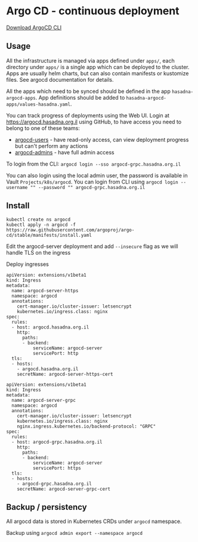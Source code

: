 # Argo CD - continuous deployment

[Download ArgoCD CLI](https://argo-cd.readthedocs.io/en/stable/getting_started/#2-download-argo-cd-cli)

## Usage

All the infrastructure is managed via apps defined under `apps/`, each directory under `apps/` is a single app
which can be deployed to the cluster. Apps are usually helm charts, but can also contain manifests or kustomize 
files. See argocd documentation for details.

All the apps which need to be synced should be defined in the app `hasadna-argocd-apps`. App definitions
should be added to `hasadna-argocd-apps/values-hasadna.yaml`.

You can track progress of deployments using the Web UI. Login at https://argocd.hasadna.org.il 
using GitHub, to have access you need to belong to one of these teams:
* [argocd-users](https://github.com/orgs/hasadna/teams/argocd-users) - have read-only access, can view deployment progress but can't perform any actions 
* [argocd-admins](https://github.com/orgs/hasadna/teams/argocd-admins) - have full admin access

To login from the CLI: `argocd login --sso argocd-grpc.hasadna.org.il`

You can also login using the local admin user, the password is available in Vault `Projects/k8s/argocd`.
You can login from CLI using `argocd login --username "" --password "" argocd-grpc.hasadna.org.il`

## Install

```
kubectl create ns argocd
kubectl apply -n argocd -f https://raw.githubusercontent.com/argoproj/argo-cd/stable/manifests/install.yaml
```

Edit the argocd-server deployment and add `--insecure` flag as we will handle TLS on the ingress

Deploy ingresses

```
apiVersion: extensions/v1beta1
kind: Ingress
metadata:
  name: argocd-server-https
  namespace: argocd
  annotations:
    cert-manager.io/cluster-issuer: letsencrypt
    kubernetes.io/ingress.class: nginx
spec:
  rules:
  - host: argocd.hasadna.org.il
    http:
      paths:
      - backend:
          serviceName: argocd-server
          servicePort: http
  tls:
  - hosts:
    - argocd.hasadna.org.il
    secretName: argocd-server-https-cert
```

```
apiVersion: extensions/v1beta1
kind: Ingress
metadata:
  name: argocd-server-grpc
  namespace: argocd
  annotations:
    cert-manager.io/cluster-issuer: letsencrypt
    kubernetes.io/ingress.class: nginx
    nginx.ingress.kubernetes.io/backend-protocol: "GRPC"
spec:
  rules:
  - host: argocd-grpc.hasadna.org.il
    http:
      paths:
      - backend:
          serviceName: argocd-server
          servicePort: https
  tls:
  - hosts:
    - argocd-grpc.hasadna.org.il
    secretName: argocd-server-grpc-cert
```

## Backup / persistency

All argocd data is stored in Kubernetes CRDs under `argocd` namespace.

Backup using `argocd admin export --namespace argocd`
